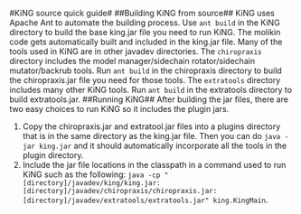 #KiNG source quick guide#
##Building KiNG from source##
KiNG uses Apache Ant to automate the building process. Use `ant build` in the KiNG directory to build the base king.jar file you need to run KiNG. The molikin code gets automatically built and included in the king.jar file. Many of the tools used in KiNG are in other javadev directories. The `chiropraxis` directory includes the model manager/sidechain rotator/sidechain mutator/backrub tools. Run `ant build` in the chiropraxis directory to build the chiropraxis.jar file you need for those tools. The `extratools` directory includes many other KiNG tools. Run `ant build` in the extratools directory to build extratools.jar. 
##Running KiNG##
After building the jar files, there are two easy choices to run KiNG so it includes the plugin jars. 
1. Copy the chiropraxis.jar and extratool.jar files into a plugins directory that is in the same directory as the king.jar file. Then you can do `java -jar king.jar` and it should automatically incorporate all the tools in the plugin directory.
2. Include the jar file locations in the classpath in a command used to run KiNG such as the following: `java -cp "[directory]/javadev/king/king.jar:[directory]/javadev/chiropraxis/chiropraxis.jar:[directory]/javadev/extratools/extratools.jar" king.KingMain`.
